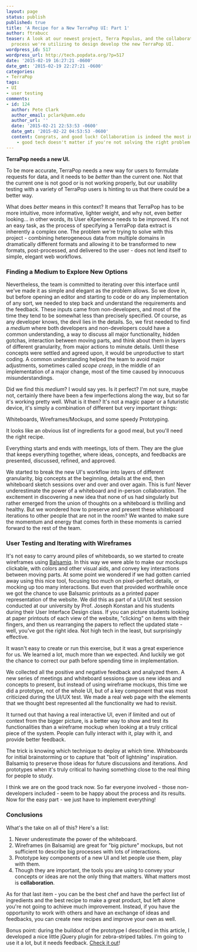 ```yaml
---
layout: page
status: publish
published: true
title: 'A Recipe for a New TerraPop UI: Part 1'
author: ftrabucc
teaser: A look at our newest project, Terra Populus, and the collaborative
  process we're utilizing to design develop the new TerraPop UI.
wordpress_id: 517
wordpress_url: http://tech.popdata.org/?p=517
date: '2015-02-19 16:27:21 -0600'
date_gmt: '2015-02-19 22:27:21 -0600'
categories:
- TerraPop
tags:
- UI
- user testing
comments:
- id: 124
  author: Pete Clark
  author_email: pclark@umn.edu
  author_url: ''
  date: '2015-02-21 22:53:53 -0600'
  date_gmt: '2015-02-22 04:53:53 -0600'
  content: Congrats, and good luck! Collaboration is indeed the most important thing
    - good tech doesn't matter if you're not solving the right problem.
---
```

<strong>TerraPop needs a new UI.</strong>

To be more accurate, TerraPop needs a new way for users to formulate requests for data, and it needs to be <em>better</em> than the current one. Not that the current one is not good or is not working properly, but our usability testing with a variety of TerraPop users is hinting to us that there could be a better way.

What does <em>better</em> means in this context? It means that TerraPop has to be more intuitive, more informative, lighter weight, and why not, even better looking... in other words, its User eXperience needs to be improved. It's not an easy task, as the process of specifying a TerraPop data extract is inherently a complex one. The problem we're trying to solve with this project - combining heterogeneous data from multiple domains in dramatically different formats and allowing it to be transformed to new formats, post-processed, and delivered to the user - does not lend itself to simple, elegant web workflows.

### Finding a Medium to Explore New Options

Nevertheless, the team is committed to iterating over this interface until we've made it as simple and elegant as the problem allows. So we dove in, but before opening an editor and starting to code or do any implementation of any sort, we needed to step back and understand the requirements and the feedback. These inputs came from non-developers, and most of the time they tend to be somewhat less than precisely specified. Of course, as any developer knows, the devil lies in the details. So, we first needed to find a <em>medium</em> where both developers and non-developers could have a common understanding, a way to discuss all major functionality, hidden gotchas, interaction between moving parts, and think about them in layers of different granularity, from major actions to minute details. Until these concepts were settled and agreed upon, it would be unproductive to start coding. A common understanding helped the team to avoid major adjustments, sometimes called <em>scope creep</em>, in the middle of an implementation of a major change, most of the time caused by innocuous misunderstandings.

Did we find this <em>medium</em>? I would say yes. Is it perfect? I'm not sure, maybe not, certainly there have been a few imperfections along the way, but so far it's working pretty well. What is it then? It's not a magic paper or a futuristic device, it's simply a combination of different but very important things:

Whiteboards, Wireframes/Mockups, and some speedy Prototyping.

It looks like an obvious list of ingredients for a good meal, but you'll need the right recipe.

Everything starts and ends with meetings, lots of them. They are the glue that keeps everything together, where ideas, concepts, and feedbacks are presented, discussed, refined, and approved.

We started to break the new UI's workflow into layers of different granularity, big concepts at the beginning, details at the end, then whiteboard sketch sessions over and over and over again. This is fun! Never underestimate the power of a whiteboard and in-person collaboration.  The excitement in discovering a new idea that none of us had singularly but rather emerged from the union of thoughts on a whiteboard is thrilling and healthy. But we wondered how to preserve and present these whiteboard iterations to other people that are not in the room? We wanted to make sure the momentum and energy that comes forth in these moments is carried forward to the rest of the team.

### User Testing and Iterating with Wireframes

It's not easy to carry around piles of whiteboards, so we started to create wireframes using <a href="https://balsamiq.com/" target="_blank">Balsamiq</a>. In this way we were able to make our mockups clickable, with colors and other visual aids, and convey key interactions between moving parts. At some point we wondered if we had gotten carried away using this nice tool, focusing too much on pixel-perfect details, or mocking up too many interactions.  But even that provided worthwhile once we got the chance to use Balsamic printouts as a printed paper representation of the website.  We did this as part of a UI/UX test session conducted at our university by Prof. Joseph Konstan and his students during their User Interface Design class.  If you can picture students looking at paper printouts of each view of the website, "clicking" on items with their fingers, and then us rearranging the papers to reflect the updated state - well, you've got the right idea.  Not high tech in the least, but surprisingly effective.

It wasn't easy to create or run this exercise, but it was a great experience for us. We learned a lot, much more than we expected. And luckily we got the chance to correct our path before spending time in implementation.

We collected all the positive and negative feedback and analyzed them. A new series of meetings and whiteboard sessions gave us new ideas and concepts to present, but instead of using wireframe mockups, this time we did a prototype, not of the whole UI, but of a key component that was most criticized during the UI/UX test. We made a real web page with the elements that we thought best represented all the functionality we had to revisit.

It turned out that having a real interactive UI, even if limited and out of context from the bigger picture, is a better way to show and test its functionalities than a wireframe mockup when looking at a truly critical piece of the system. People can fully interact with it, play with it, and provide better feedback.

The trick is knowing which technique to deploy at which time.  Whiteboards for initial brainstorming or to capture that "bolt of lightning" inspiration. Balsamiq to preserve those ideas for future discussions and iterations.  And prototypes when it's truly critical to having something close to the real thing for people to study.

I think we are on the good track now. So far everyone involved - those non-developers included - seem to be happy about the process and its results. Now for the easy part - we just have to implement everything!

### Conclusions

What's the take on all of this? Here's a list:

1. Never underestimate the power of the whiteboard.
1. Wireframes (in Balsamiq) are great for "big picture" mockups, but not sufficient to describe big processes with lots of interactions.
1. Prototype key components of a new UI and let people use them, play with them.
1. Though they are important, the tools you are using to convey your concepts or ideas are not the only thing that matters. What matters most is <strong>collaboration</strong>.

As for that last item - you can be the best chef and have the perfect list of ingredients and the best recipe to make a great product, but left alone you're not going to achieve much improvement. Instead, if you have the opportunity to work with others and have an exchange of ideas and feedbacks, you can create new recipes and improve your own as well.

Bonus point: during the buildout of the prototype I described in this article, I developed a nice little jQuery plugin for zebra-striped tables. I'm going to use it a lot, but it needs feedback. <a href="https://github.com/bafio/zebra-stripe" target="_blank">Check it out</a>!

